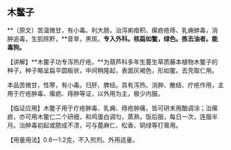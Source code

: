 ## 木鳖子

**〔原文〕苦温微甘，有小毒。利大肠，治泻痢疳积、瘰疬疮痔、乳痈蚌毒，消肿追毒，生肌除䵟，**音旱，黑斑。**专入外科。核扁如鳖，绿色。拣去油者。能毒狗。**

【讲解】**木鳖子功专泻热疗疮。**为葫芦科多年生蔓生草质藤本植物木鳖子的种子。种子略呈扁平圆板状，中间稍隆起，表面灰褐色，形如鳖。去壳取仁用。

本品苦微甘，性寒，有小毒。归肝、脾经。具有泻热、消肿、散结、疗疮作用，主用于疔疮肿毒、瘰疬、痔肿等证，以外用为主，极少内服。

【临证应用】木鳖子用于疔疮肿毒、乳痈、痔疮肿痛，皆可研末用酷调涂；治瘰疬，亦可用木鳖仁二个研细，和鸡蛋白调匀，蒸熟，饭后服，每日一次，连服半月。治肿毒初起或脓成不溃，可与蓖麻仁、松香、铜绿等打膏用。

【用量用法】0.6一1.2克，不入煎剂。外用适量。
